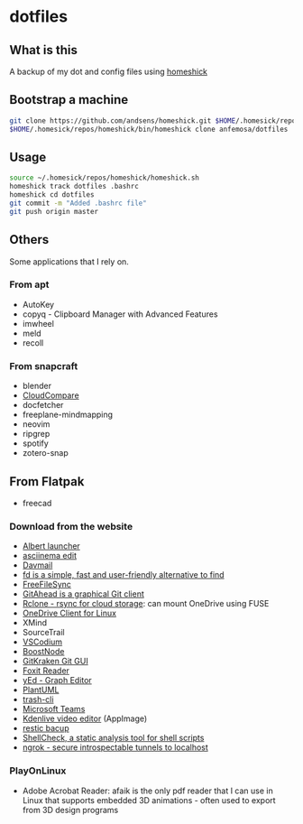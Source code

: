 # dotfiles

## What is this

A backup of my dot and config files using [homeshick](https://github.com/andsens/homeshick)

## Bootstrap a machine

``` bash
git clone https://github.com/andsens/homeshick.git $HOME/.homesick/repos/homeshick
$HOME/.homesick/repos/homeshick/bin/homeshick clone anfemosa/dotfiles
```

## Usage

``` bash
source ~/.homesick/repos/homeshick/homeshick.sh
homeshick track dotfiles .bashrc
homeshick cd dotfiles
git commit -m "Added .bashrc file"
git push origin master
```

## Others

Some applications that I rely on.

### From apt

- AutoKey
- copyq - Clipboard Manager with Advanced Features
- imwheel
- meld
- recoll

### From snapcraft

- blender
- [CloudCompare](https://www.danielgm.net/cc/)
- docfetcher
- freeplane-mindmapping
- neovim
- ripgrep
- spotify
- zotero-snap

## From Flatpak

- freecad

### Download from the website

- [Albert launcher](https://albertlauncher.github.io/installing/)
- [asciinema edit](https://github.com/cirocosta/asciinema-edit)
- [Davmail](http://davmail.sourceforge.net/)
- [fd is a simple, fast and user-friendly alternative to find](https://github.com/sharkdp/fd)
- [FreeFileSync](https://freefilesync.org/)
- [GitAhead is a graphical Git client](https://gitahead.github.io/gitahead.com/)
- [Rclone - rsync for cloud storage](https://rclone.org/downloads/): can mount OneDrive using FUSE
- [OneDrive Client for Linux](https://github.com/abraunegg/onedrive)
- XMind
- SourceTrail
- [VSCodium](https://vscodium.com/)
- [BoostNode](https://boostnote.io/)
- [GitKraken Git GUI](https://www.gitkraken.com/git-client)
- [Foxit Reader](https://www.foxitsoftware.com/pdf-reader/)
- [yEd - Graph Editor](https://www.yworks.com/products/yed)
- [PlantUML](https://plantuml.com/)
- [trash-cli](https://github.com/andreafrancia/trash-cli)
- [Microsoft Teams](https://www.microsoft.com/en-us/microsoft-teams/download-app#allDevicesSection)
- [Kdenlive video editor](https://kdenlive.org/en/download/) (AppImage)
- [restic bacup](https://github.com/restic/restic/releases)
- [ShellCheck, a static analysis tool for shell scripts](https://github.com/koalaman/shellcheck)
- [ngrok - secure introspectable tunnels to localhost](https://ngrok.com/)

### PlayOnLinux

- Adobe Acrobat Reader: afaik is the only pdf reader that I can use in Linux that supports embedded 3D animations - often used to export from 3D design programs
